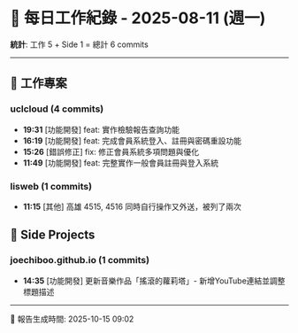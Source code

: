 # 📅 每日工作紀錄 - 2025-08-11 (週一)

**統計**: 工作 5 + Side 1 = 總計 6 commits

---

## 💼 工作專案

### uclcloud (4 commits)

- **19:31** [功能開發] feat: 實作檢驗報告查詢功能
- **16:19** [功能開發] feat: 完成會員系統登入、註冊與密碼重設功能
- **15:26** [錯誤修正] fix: 修正會員系統多項問題與優化
- **11:49** [功能開發] feat: 完整實作一般會員註冊與登入系統

### lisweb (1 commits)

- **11:15** [其他] 高雄 4515, 4516 同時自行操作又外送，被列了兩次

## 🎨 Side Projects

### joechiboo.github.io (1 commits)

- **14:35** [功能開發] 更新音樂作品「搖滾的蘿莉塔」- 新增YouTube連結並調整標題描述

---

📅 報告生成時間: 2025-10-15 09:02
